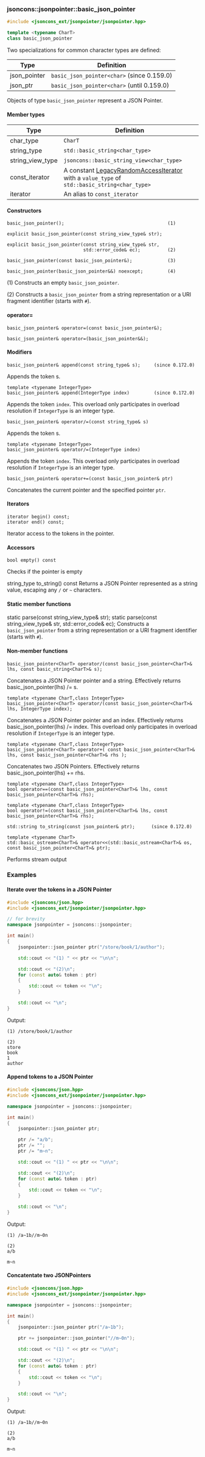 ### jsoncons::jsonpointer::basic_json_pointer

```cpp
#include <jsoncons_ext/jsonpointer/jsonpointer.hpp>

template <typename CharT>
class basic_json_pointer
```

Two specializations for common character types are defined:

Type      |Definition
----------|------------------------------
json_pointer   |`basic_json_pointer<char>` (since 0.159.0)
json_ptr       |`basic_json_pointer<char>` (until 0.159.0)

Objects of type `basic_json_pointer` represent a JSON Pointer.

#### Member types
Type        |Definition
------------|------------------------------
char_type   | `CharT`
string_type | `std::basic_string<char_type>`
string_view_type | `jsoncons::basic_string_view<char_type>`
const_iterator | A constant [LegacyRandomAccessIterator](https://en.cppreference.com/w/cpp/named_req/RandomAccessIterator) with a `value_type` of `std::basic_string<char_type>`
iterator    | An alias to `const_iterator`

#### Constructors

    basic_json_pointer();                                      (1)

    explicit basic_json_pointer(const string_view_type& str);  

    explicit basic_json_pointer(const string_view_type& str, 
                                std::error_code& ec);          (2)

    basic_json_pointer(const basic_json_pointer&);             (3)

    basic_json_pointer(basic_json_pointer&&) noexcept;         (4)

(1) Constructs an empty `basic_json_pointer`.

(2) Constructs a `basic_json_pointer` from a string representation or a 
URI fragment identifier (starts with `#`).

#### operator=

    basic_json_pointer& operator=(const basic_json_pointer&);

    basic_json_pointer& operator=(basic_json_pointer&&);

#### Modifiers

    basic_json_pointer& append(const string_type& s);     (since 0.172.0)
Appends the token s.

    template <typename IntegerType>
    basic_json_pointer& append(IntegerType index)         (since 0.172.0)
Appends the token `index`.
This overload only participates in overload resolution if `IntegerType` is an integer type.

    basic_json_pointer& operator/=(const string_type& s)
Appends the token s.

    template <typename IntegerType>
    basic_json_pointer& operator/=(IntegerType index) 
Appends the token `index`.
This overload only participates in overload resolution if `IntegerType` is an integer type.

    basic_json_pointer& operator+=(const basic_json_pointer& ptr)
Concatenates the current pointer and the specified pointer `ptr`. 

#### Iterators

    iterator begin() const;
    iterator end() const;
Iterator access to the tokens in the pointer.

#### Accessors

    bool empty() const
Checks if the pointer is empty

   string_type to_string() const
Returns a JSON Pointer represented as a string value, escaping any `/` or `~` characters.


#### Static member functions

   static parse(const string_view_type& str);
   static parse(const string_view_type& str, std::error_code& ec);
Constructs a `basic_json_pointer` from a string representation or a 
URI fragment identifier (starts with `#`).

#### Non-member functions
    basic_json_pointer<CharT> operator/(const basic_json_pointer<CharT>& lhs, const basic_string<CharT>& s);
Concatenates a JSON Pointer pointer and a string. Effectively returns basic_json_pointer<CharT>(lhs) /= s.

    template <typename CharT,class IntegerType>
    basic_json_pointer<CharT> operator/(const basic_json_pointer<CharT>& lhs, IntegerType index);
Concatenates a JSON Pointer pointer and an index. Effectively returns basic_json_pointer<CharT>(lhs) /= index.
This overload only participates in overload resolution if `IntegerType` is an integer type.

    template <typename CharT,class IntegerType>
    basic_json_pointer<CharT> operator+( const basic_json_pointer<CharT>& lhs, const basic_json_pointer<CharT>& rhs );
Concatenates two JSON Pointers. Effectively returns basic_json_pointer<CharT>(lhs) += rhs.

    template <typename CharT,class IntegerType>
    bool operator==(const basic_json_pointer<CharT>& lhs, const basic_json_pointer<CharT>& rhs);

    template <typename CharT,class IntegerType>
    bool operator!=(const basic_json_pointer<CharT>& lhs, const basic_json_pointer<CharT>& rhs);

    std::string to_string(const json_pointer& ptr);      (since 0.172.0)

    template <typename CharT>
    std::basic_ostream<CharT>& operator<<(std::basic_ostream<CharT>& os, const basic_json_pointer<CharT>& ptr);
Performs stream output

### Examples

#### Iterate over the tokens in a JSON Pointer

```cpp
#include <jsoncons/json.hpp>
#include <jsoncons_ext/jsonpointer/jsonpointer.hpp>

// for brevity
namespace jsonpointer = jsoncons::jsonpointer;

int main()
{
    jsonpointer::json_pointer ptr("/store/book/1/author");

    std::cout << "(1) " << ptr << "\n\n";

    std::cout << "(2)\n";
    for (const auto& token : ptr)
    {
        std::cout << token << "\n";
    }

    std::cout << "\n";
}
```
Output:
```
(1) /store/book/1/author

(2)
store
book
1
author
```

#### Append tokens to a JSON Pointer

```cpp
#include <jsoncons/json.hpp>
#include <jsoncons_ext/jsonpointer/jsonpointer.hpp>

namespace jsonpointer = jsoncons::jsonpointer;

int main()
{
    jsonpointer::json_pointer ptr;

    ptr /= "a/b";
    ptr /= "";
    ptr /= "m~n";

    std::cout << "(1) " << ptr << "\n\n";

    std::cout << "(2)\n";
    for (const auto& token : ptr)
    {
        std::cout << token << "\n";
    }

    std::cout << "\n";
}
```
Output:
```
(1) /a~1b//m~0n

(2)
a/b

m~n
```

#### Concatentate two JSONPointers

```cpp
#include <jsoncons/json.hpp>
#include <jsoncons_ext/jsonpointer/jsonpointer.hpp>

namespace jsonpointer = jsoncons::jsonpointer;

int main()
{
    jsonpointer::json_pointer ptr("/a~1b");

    ptr += jsonpointer::json_pointer("//m~0n");

    std::cout << "(1) " << ptr << "\n\n";

    std::cout << "(2)\n";
    for (const auto& token : ptr)
    {
        std::cout << token << "\n";
    }

    std::cout << "\n";
}
```
Output:
```
(1) /a~1b//m~0n

(2)
a/b

m~n
```

